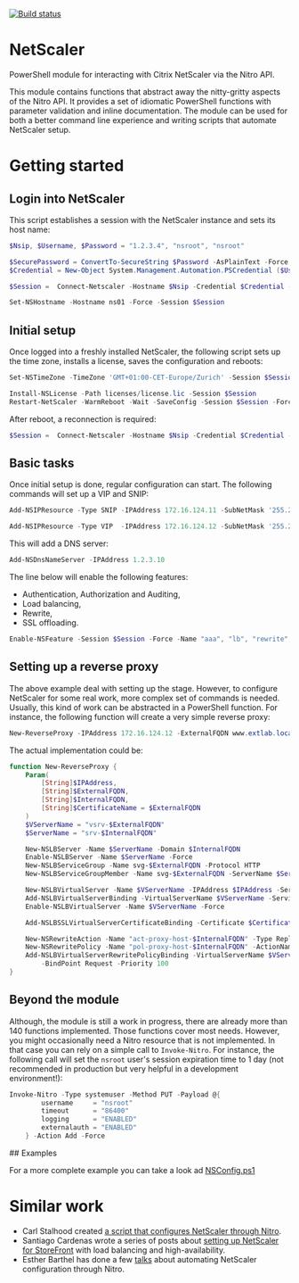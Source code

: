 [![Build status](https://ci.appveyor.com/api/projects/status/a6oio0l6g27nhg0w?svg=true)](https://ci.appveyor.com/project/devblackops/netscaler)

# NetScaler

PowerShell module for interacting with Citrix NetScaler via the Nitro API.

This module contains functions that abstract away the nitty-gritty aspects of 
the Nitro API. It provides a set of idiomatic PowerShell functions with 
parameter validation and inline documentation. The module can be used for both
a better command line experience and writing scripts that automate NetScaler
setup.

# Getting started

## Login into NetScaler

This script establishes a session with the NetScaler instance and sets its host name:

```powershell
$Nsip, $Username, $Password = "1.2.3.4", "nsroot", "nsroot"

$SecurePassword = ConvertTo-SecureString $Password -AsPlainText -Force
$Credential = New-Object System.Management.Automation.PSCredential ($Username, $SecurePassword)

$Session =  Connect-Netscaler -Hostname $Nsip -Credential $Credential -PassThru

Set-NSHostname -Hostname ns01 -Force -Session $Session
```

## Initial setup

Once logged into a freshly installed NetScaler, the following script sets up the time zone, 
installs a license, saves the configuration and reboots:

```powershell
Set-NSTimeZone -TimeZone 'GMT+01:00-CET-Europe/Zurich' -Session $Session -Force

Install-NSLicense -Path licenses/license.lic -Session $Session
Restart-NetScaler -WarmReboot -Wait -SaveConfig -Session $Session -Force
```

After reboot, a reconnection is required:

```powershell
$Session =  Connect-Netscaler -Hostname $Nsip -Credential $Credential -PassThru
```

## Basic tasks

Once initial setup is done, regular configuration can start. The following commands 
will set up a VIP and SNIP:

```powershell
Add-NSIPResource -Type SNIP -IPAddress 172.16.124.11 -SubNetMask '255.255.255.0' -VServer -Session $Session

Add-NSIPResource -Type VIP  -IPAddress 172.16.124.12 -SubNetMask '255.255.255.0' -VServer -Session $Session
```

This will add a DNS server:

```powershell
Add-NSDnsNameServer -IPAddress 1.2.3.10
```

The line below will enable the following features:
- Authentication, Authorization and Auditing,
- Load balancing,
- Rewrite,
- SSL offloading.

```powershell
Enable-NSFeature -Session $Session -Force -Name "aaa", "lb", "rewrite", "ssl"
```

## Setting up a reverse proxy

The above example deal with setting up the stage. However, to configure NetScaler for some
real work, more complex set of commands is needed. Usually, this kind of work can be abstracted 
in a PowerShell function. For instance, the following function will create a very simple reverse proxy:

```powershell
New-ReverseProxy -IPAddress 172.16.124.12 -ExternalFQDN www.extlab.local -InternalFQDN www.lab.local
```

The actual implementation could be:
```powershell
function New-ReverseProxy {
    Param(
        [String]$IPAddress,
        [String]$ExternalFQDN,
        [String]$InternalFQDN,
        [String]$CertificateName = $ExternalFQDN
    )
    $VServerName = "vsrv-$ExternalFQDN"
    $ServerName = "srv-$InternalFQDN"

    New-NSLBServer -Name $ServerName -Domain $InternalFQDN
    Enable-NSLBServer -Name $ServerName -Force
    New-NSLBServiceGroup -Name svg-$ExternalFQDN -Protocol HTTP
    New-NSLBServiceGroupMember -Name svg-$ExternalFQDN -ServerName $ServerName

    New-NSLBVirtualServer -Name $VServerName -IPAddress $IPAddress -ServiceType SSL -Port 443
    Add-NSLBVirtualServerBinding -VirtualServerName $VServerName -ServiceGroupName svg-$ExternalFQDN
    Enable-NSLBVirtualServer -Name $VServerName -Force

    Add-NSLBSSLVirtualServerCertificateBinding -Certificate $CertificateName -VirtualServerName $VServerName

    New-NSRewriteAction -Name "act-proxy-host-$InternalFQDN" -Type Replace -Target 'HTTP.REQ.HOSTNAME' -Expression "`"$InternalFQDN`""
    New-NSRewritePolicy -Name "pol-proxy-host-$InternalFQDN" -ActionName "act-proxy-host-$InternalFQDN" -Rule "true"
    Add-NSLBVirtualServerRewritePolicyBinding -VirtualServerName $VServerName -PolicyName "pol-proxy-host-$InternalFQDN" `
        -BindPoint Request -Priority 100
}
```

## Beyond the module

Although, the module is still a work in progress, there are already more than 140 functions
implemented. Those functions cover most needs. However, you might occasionally need a Nitro
resource that is not implemented. In that case you can rely on a simple call to `Invoke-Nitro`.
For instance, the following call will set the `nsroot` user's session expiration time to 1 day 
(not recommended in production but very helpful in a development environment!):

```powershell
Invoke-Nitro -Type systemuser -Method PUT -Payload @{
        username     = "nsroot"
        timeout      = "86400"
        logging      = "ENABLED"
        externalauth = "ENABLED"
    } -Action Add -Force
```

## Examples

For a more complete example you can take a look ad [NSConfig.ps1](https://github.com/dbroeglin/windows-lab/blob/master/NSConfig.ps1)

# Similar work

- Carl Stalhood created [a script that configures NetScaler through Nitro](http://www.carlstalhood.com/netscaler-scripting).
- Santiago Cardenas wrote a series of posts about [setting up NetScaler for StoreFront](https://www.citrix.com/blogs/2014/09/19/scripting-automating-netscaler-configurations-using-nitro-rest-api-and-powershell-part-1/) with load balancing and high-availability.
- Esther Barthel has done a few [talks](https://www.citrix.com/blogs/2016/04/29/automate-netscaler-using-nitro-api-and-powershell/) about automating NetScaler configuration through Nitro.



